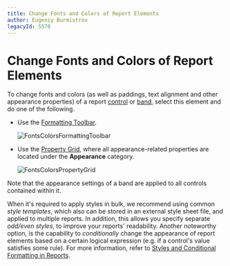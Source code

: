 ```yaml
---
title: Change Fonts and Colors of Report Elements
author: Eugeniy Burmistrov
legacyId: 5578
---
```

# Change Fonts and Colors of Report Elements
To change fonts and colors (as well as paddings, text alignment and other appearance properties) of a report [control](../report-designer-reference/report-controls.md) or [band](../report-designer-reference/report-bands.md), select this element and do one of the following.
* Use the [Formatting Toolbar](../report-designer-reference/report-designer-ui/formatting-toolbar.md).
	
	![FontsColorsFormattingToolbar](../../../../images/img9174.png)
* Use the [Property Grid](../report-designer-reference/report-designer-ui/property-grid.md), where all appearance-related properties are located under the **Appearance** category.
	
	![FontsColorsPropertyGrid](../../../../images/img9175.png)

Note that the appearance settings of a band are applied to all controls contained within it.

When it's required to apply styles in bulk, we recommend using common _style templates_, which also can be stored in an external style sheet file, and applied to multiple reports. In addition, this allows you specify separate _odd/even styles_, to improve your reports' readability. Another noteworthy option, is the capability to _conditionally_ change the appearance of report elements based on a certain logical expression (e.g. if a control's value satisfies some rule). For more information, refer to [Styles and Conditional Formatting in Reports](../create-reports/styles-and-conditional-formatting-in-reports.md).